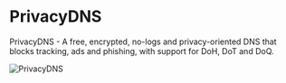 # PrivacyDNS
PrivacyDNS - A free, encrypted, no-logs and privacy-oriented DNS that blocks tracking, ads and phishing, with support for DoH, DoT and DoQ.

![PrivacyDNS](https://i.imgur.com/4WjsBEJ.png)
